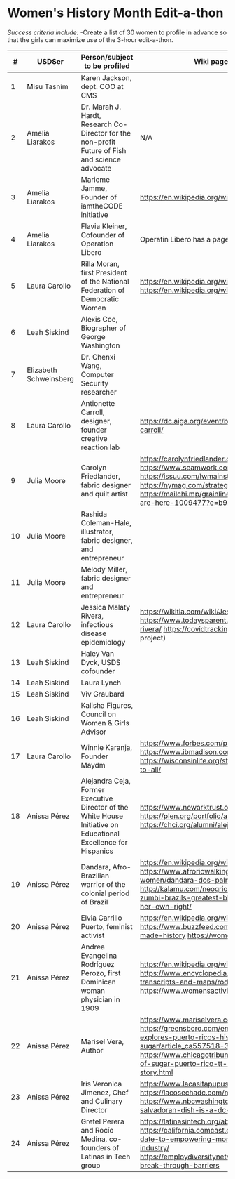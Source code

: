 # Women's History Month Edit-a-thon

*Success criteria include:*
-Create a list of 30 women to profile in advance so that the girls can maximize use of the 3-hour edit-a-thon.


| #  | USDSer | Person/subject to be profiled  | Wiki page (if it exists) and three add'l links |
|---|---|---|---|
| 1  | Misu Tasnim  | Karen Jackson, dept. COO at CMS |   | 
| 2  | Amelia Liarakos | Dr. Marah J. Hardt, Research Co-Director for the non-profit Future of Fish and science advocate | N/A | 
| 3  | Amelia Liarakos | Marieme Jamme, Founder of iamtheCODE initiative | https://en.wikipedia.org/wiki/Mari%C3%A9me_Jamme | 
| 4  | Amelia Liarakos |  Flavia Kleiner, Cofounder of Operation Libero | Operatin Libero has a page: https://en.wikipedia.org/wiki/Operation_Libero | 
| 5 | Laura Carollo  | Rilla Moran, first President of the National Federation of Democratic Women  |  https://en.wikipedia.org/wiki/Rilla_Moran   https://www.nfdw.com/history   https://en.wikipedia.org/wiki/National_Federation_of_Democratic_Women 
| 6  | Leah Siskind  | Alexis Coe, Biographer of George Washington  |   | 
| 7  | Elizabeth Schweinsberg | Dr. Chenxi Wang, Computer Security researcher  |   | 
| 8  | Laura Carollo  | Antionette Carroll, designer, founder creative reaction lab  |  https://dc.aiga.org/event/building-equity-through-design-with-antionette-carroll/ | 
| 9  | Julia Moore  | Carolyn Friedlander, fabric designer and quilt artist  | https://carolynfriedlander.com/press/#lightbox/0/z https://www.seamwork.com/magazine/2017/11/carolyn-friedlander  https://issuu.com/lwmainstreet/docs/newsletter_lwms page 8  https://nymag.com/strategist/article/things-you-need-to-quilt.html  https://mailchi.mp/grainlinestudio/tee-up-new-lark-tee-variation-packs-are-here-1009477?e=b940550814|  |  
| 10  | Julia Moore  | Rashida Coleman-Hale, illustrator, fabric designer, and entrepreneur |   | 
| 11  | Julia Moore  | Melody Miller, fabric designer and entrepreneur  |   | 
| 12  | Laura Carollo  |  Jessica Malaty Rivera, infectious disease epidemiology  | https://wikitia.com/wiki/Jessica_Malaty_Rivera  https://www.todaysparent.com/influential-parents-list/jessica-malaty-rivera/    https://covidtracking.com/ (she was science and comms lead for this project)  |
| 13  | Leah Siskind  | Haley Van Dyck, USDS cofounder  |   | 
| 14  | Leah Siskind  |  Laura Lynch |   | 
| 15  | Leah Siskind  | Viv Graubard  |   | 
| 16  | Leah Siskind | Kalisha Figures, Council on Women & Girls Advisor   |   | 
| 17  | Laura Carollo  | Winnie Karanja, Founder Maydm  | https://www.forbes.com/profile/winnie-karanja/?sh=7102d0ff7287    https://www.ibmadison.com/winnie-karanja-maydm/   https://wisconsinlife.org/story/one-womans-mission-to-make-tech-open-to-all/ |
| 18  | Anissa Pérez  | Alejandra Ceja, Former Executive Director of the White House Initiative on Educational Excellence for Hispanics  | https://www.newarktrust.org/alejandra_ceja_newark_trust_board https://plen.org/portfolio/alejandra-ceja/ <br> https://chci.org/alumni/alejandra-ceja/|  
| 19  | Anissa Pérez | Dandara, Afro-Brazilian warrior of the colonial period of Brazil | https://en.wikipedia.org/wiki/Dandara https://www.afroriowalkingtour.com/exhibits/show/afro-brazilian-women/dandara-dos-palmares <br> http://kalamu.com/neogriot/2014/11/23/history-dandara-the-wife-of-zumbi-brazils-greatest-black-leader-was-a-revolutionary-warrior-in-her-own-right/| 
| 20  | Anissa Pérez | Elvia Carrillo Puerto, feminist activist | https://en.wikipedia.org/wiki/Elvia_Carrillo_Puerto  https://www.buzzfeed.com/danielacadena/latin-american-women-who-made-history https://womensactivism.nyc/stories/6525  | 
| 21 | Anissa Pérez | Andrea Evangelina Rodríguez Perozo, first Dominican woman physician in 1909 | https://en.wikipedia.org/wiki/Andrea_Evangelina_Rodr%C3%ADguez_Perozo https://www.encyclopedia.com/women/encyclopedias-almanacs-transcripts-and-maps/rodriguez-evangelina-1879-1947 https://www.womensactivism.nyc/stories/3818 |
| 22 | Anissa Pérez | Marisel Vera, Author | https://www.mariselvera.com/ <br> https://greensboro.com/entertainment/books/chicagos-marisel-vera-explores-puerto-ricos-history-in-new-novel-the-taste-of-sugar/article_ca557518-331e-11eb-84f9-4386d229d8c3.html <br> https://www.chicagotribune.com/entertainment/books/ct-books-the-taste-of-sugar-puerto-rico-tt-1109-20201112-bee3yajcsjgtjjxlpoz3gq3oga-story.html
| 23 | Anissa Pérez | Iris Veronica Jimenez, Chef and Culinary Director | https://www.lacasitapupusas.com/team-member/iris-jimenez/ https://lacosechadc.com/merchants/la-casita-pupuseria-market/ https://www.nbcwashington.com/news/local/the-pupusa-iconic-salvadoran-dish-is-a-dc-mainstay-national-pupusa-day/2106358/
| 24 | Anissa Pérez | Gretel Perera and Rocío Medina, co-founders of Latinas in Tech group | https://latinasintech.org/about/  <br> https://california.comcast.com/2018/05/29/latinas-in-tech-from-a-blind-date-to-empowering-more-than-2000-latinas-in-the-technology-industry/ <br> https://employdiversitynetwork.com/blog/2019/9/27/latinas-in-tech-break-through-barriers |
